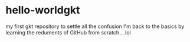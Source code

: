 # hello-worldgkt
my first gkt repository to settle all the confusion
I'm back to the basics by learning the reduments of GitHub from scratch....lol
